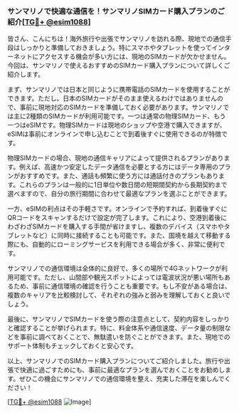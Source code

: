### サンマリノで快適な通信を！サンマリノSIMカード購入プランのご紹介[[TG💪+ @esim1088](https://t.me/s/esim1088)]

皆さん、こんにちは！海外旅行や出張でサンマリノを訪れる際、現地での通信手段はしっかりと準備しておきましょう。特にスマホやタブレットを使ってインターネットにアクセスする機会が多い方には、現地のSIMカードが欠かせません。今回は、サンマリノで使えるおすすめのSIMカード購入プランについて詳しくご紹介します。

まず、サンマリノでは日本と同じように携帯電話のSIMカードを使用することができます。ただし、日本のSIMカードがそのまま使えるわけではありませんので、事前に現地対応のSIMカードを準備しておく必要があります。サンマリノでは主に2種類のSIMカードが利用可能です。一つは通常の物理SIMカード、もう一つはeSIMです。物理SIMカードは現地のショップや空港で購入できますが、eSIMは事前にオンラインで申し込むことで到着後すぐに使用できるのが特徴です。

物理SIMカードの場合、現地の通信キャリアによって提供されるプランがあります。例えば、高速かつ安定したデータ通信を必要とする方にはデータ専用のプランがおすすめです。また、通話も頻繁に使う方には通話付きのプランもあります。これらのプランは一般的に1日単位や数日間の短期間契約から長期契約まで選べますので、自分の旅行期間に合わせて最適なプランを選ぶことができます。

一方、eSIMの利点はその手軽さです。オンラインで予約すれば、到着後すぐにQRコードをスキャンするだけで設定が完了します。これにより、空港到着後にわざわざSIMカードを購入する手間が省けますし、複数のデバイス（スマホやタブレットなど）に同時に接続することも可能です。また、国境を越えて移動する際にも、自動的にローミングサービスを利用できる場合が多く、非常に便利です。

サンマリノでの通信環境は全体的に良好で、多くの場所で4Gネットワークが利用可能です。ただし、山間部や観光スポットによっては電波状況が悪い場所もあるため、事前に通信環境の確認を行うことも重要です。もし不安がある場合は、複数のキャリアを比較検討して、それぞれの強みと弱みを理解しておくと良いでしょう。

最後に、サンマリノでSIMカードを使う際の注意点として、契約内容をしっかりと確認することが挙げられます。特に、料金体系や通信速度、データ量の制限などを事前に調べておくことで、無駄遣いを防ぐことができます。また、現地でのサポート体制もチェックしておくと安心です。

以上、サンマリノでのSIMカード購入プランについてご紹介しました。旅行や出張で快適に過ごすためにも、事前に最適なプランを選んでおくことをお勧めします。ぜひこの機会にサンマリノでの通信環境を整え、充実した滞在を楽しんでください！

[[TG💪+ @esim1088](https://t.me/s/esim1088) ![Image](https://i.postimg.cc/Y0z9fWf4/image.png)]